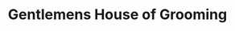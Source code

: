 ---
title: "Gentlemens House of Grooming"
url: /port-coquitlam/gentlemens-house-of-grooming/
shop: hairdresser
---